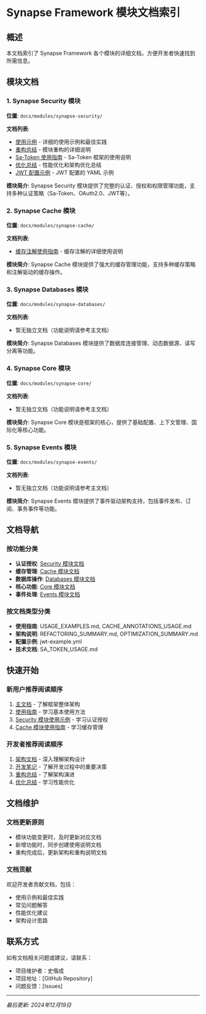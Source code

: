 # Synapse Framework 模块文档索引

## 概述

本文档索引了 Synapse Framework 各个模块的详细文档，方便开发者快速找到所需信息。

## 模块文档

### 1. Synapse Security 模块
**位置**: `docs/modules/synapse-security/`

**文档列表**:
- [使用示例](modules/synapse-security/USAGE_EXAMPLES.md) - 详细的使用示例和最佳实践
- [重构总结](modules/synapse-security/REFACTORING_SUMMARY.md) - 模块重构的详细说明
- [Sa-Token 使用指南](modules/synapse-security/SA_TOKEN_USAGE.md) - Sa-Token 框架的使用说明
- [优化总结](modules/synapse-security/OPTIMIZATION_SUMMARY.md) - 性能优化和架构优化总结
- [JWT 配置示例](modules/synapse-security/jwt-example.yml) - JWT 配置的 YAML 示例

**模块简介**: 
Synapse Security 模块提供了完整的认证、授权和权限管理功能，支持多种认证策略（Sa-Token、OAuth2.0、JWT等）。

### 2. Synapse Cache 模块
**位置**: `docs/modules/synapse-cache/`

**文档列表**:
- [缓存注解使用指南](modules/synapse-cache/CACHE_ANNOTATIONS_USAGE.md) - 缓存注解的详细使用说明

**模块简介**: 
Synapse Cache 模块提供了强大的缓存管理功能，支持多种缓存策略和注解驱动的缓存操作。

### 3. Synapse Databases 模块
**位置**: `docs/modules/synapse-databases/`

**文档列表**: 
- 暂无独立文档（功能说明请参考主文档）

**模块简介**: 
Synapse Databases 模块提供了数据库连接管理、动态数据源、读写分离等功能。

### 4. Synapse Core 模块
**位置**: `docs/modules/synapse-core/`

**文档列表**: 
- 暂无独立文档（功能说明请参考主文档）

**模块简介**: 
Synapse Core 模块是框架的核心，提供了基础配置、上下文管理、国际化等核心功能。

### 5. Synapse Events 模块
**位置**: `docs/modules/synapse-events/`

**文档列表**: 
- 暂无独立文档（功能说明请参考主文档）

**模块简介**: 
Synapse Events 模块提供了事件驱动架构支持，包括事件发布、订阅、事务事件等功能。

## 文档导航

### 按功能分类
- **认证授权**: [Security 模块文档](modules/synapse-security/)
- **缓存管理**: [Cache 模块文档](modules/synapse-cache/)
- **数据库操作**: [Databases 模块文档](modules/synapse-databases/)
- **核心功能**: [Core 模块文档](modules/synapse-core/)
- **事件处理**: [Events 模块文档](modules/synapse-events/)

### 按文档类型分类
- **使用指南**: USAGE_EXAMPLES.md, CACHE_ANNOTATIONS_USAGE.md
- **架构说明**: REFACTORING_SUMMARY.md, OPTIMIZATION_SUMMARY.md
- **配置示例**: jwt-example.yml
- **技术文档**: SA_TOKEN_USAGE.md

## 快速开始

### 新用户推荐阅读顺序
1. [主文档](README.md) - 了解框架整体架构
2. [使用指南](USAGE_GUIDE.md) - 学习基本使用方法
3. [Security 模块使用示例](modules/synapse-security/USAGE_EXAMPLES.md) - 学习认证授权
4. [Cache 模块使用指南](modules/synapse-cache/CACHE_ANNOTATIONS_USAGE.md) - 学习缓存管理

### 开发者推荐阅读顺序
1. [架构文档](ARCHITECTURE.md) - 深入理解架构设计
2. [开发笔记](DEVELOPMENT_NOTES.md) - 了解开发过程中的重要决策
3. [重构总结](modules/synapse-security/REFACTORING_SUMMARY.md) - 了解架构演进
4. [优化总结](modules/synapse-security/OPTIMIZATION_SUMMARY.md) - 学习性能优化

## 文档维护

### 文档更新原则
- 模块功能变更时，及时更新对应文档
- 新增功能时，同步创建使用说明文档
- 重构完成后，更新架构和重构说明文档

### 文档贡献
欢迎开发者贡献文档，包括：
- 使用示例和最佳实践
- 常见问题解答
- 性能优化建议
- 架构设计思路

## 联系方式

如有文档相关问题或建议，请联系：
- 项目维护者：史偕成
- 项目地址：[GitHub Repository]
- 问题反馈：[Issues]

---

*最后更新: 2024年12月19日* 